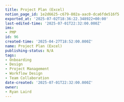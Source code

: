 ```yaml
---
title: Project Plan (Excel)
notion_page_id: 1e2d6625-c679-802a-aac0-dca6fde516f5
exported_at: '2025-07-02T18:36:22.348922+00:00'
last-edited-time: '2025-07-01T22:32:00.000Z'
ims:
- PMP
id: 96
created-time: '2025-04-27T18:52:00.000Z'
name: Project Plan (Excel)
publishing-status: N/A
tags:
- Onboarding
- Design
- Project Management
- Workflow Design
- Team Collaboration
date-created: '2025-07-01T22:32:00.000Z'
owner:
- Ryan Laird
---
```


